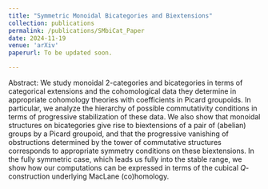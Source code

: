 ```yaml
---
title: "Symmetric Monoidal Bicategories and Biextensions"
collection: publications
permalink: /publications/SMbiCat_Paper
date: 2024-11-19
venue: 'arXiv'
paperurl: To be updated soon.

---
```

Abstract: We study monoidal 2-categories and bicategories in terms of categorical extensions and the cohomological data they determine in appropriate cohomology theories with coefficients in Picard groupoids. In particular, we analyze the hierarchy of possible commutativity conditions in terms of progressive stabilization of these data. We also show that monoidal structures on bicategories give rise to biextensions of a pair of (abelian) groups by a Picard groupoid, and that the progressive vanishing of obstructions determined by the tower of commutative structures corresponds to appropriate symmetry conditions on these biextensions. In the fully symmetric case, which leads us fully into the stable range, we show how our computations can be expressed in terms of the cubical $Q$-construction underlying MacLane (co)homology.

<!-- Recommended citation: Your Name, You. (2009). "Paper Title Number 1." <i>Journal 1</i>. 1(1). -->

